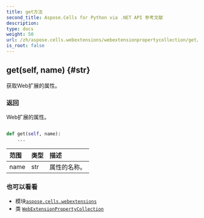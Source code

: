 ```yaml
---
title: get方法
second_title: Aspose.Cells for Python via .NET API 参考文献
description:
type: docs
weight: 50
url: /zh/aspose.cells.webextensions/webextensionpropertycollection/get/
is_root: false
---
```

##  get(self, name) {#str}
获取Web扩展的属性。


### 返回

Web扩展的属性。


```python

def get(self, name):
    ...
```


|范围|类型|描述|
| :- | :- | :- |
| name | str |属性的名称。|



### 也可以看看
* 模块[`aspose.cells.webextensions`](../../)
* 类 [`WebExtensionPropertyCollection`](/cells/python-net/zh/aspose.cells.webextensions/webextensionpropertycollection)
